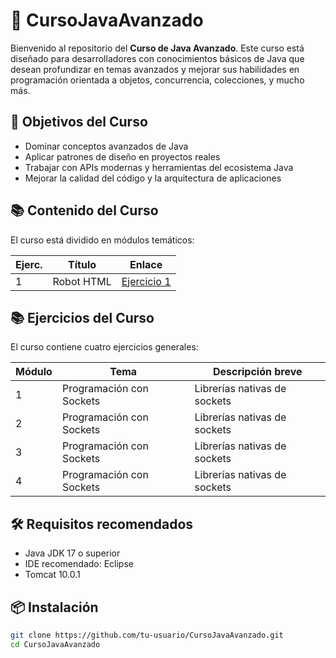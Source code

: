 # 📘 CursoJavaAvanzado

Bienvenido al repositorio del **Curso de Java Avanzado**. Este curso está diseñado para desarrolladores con conocimientos básicos de Java que desean profundizar en temas avanzados y mejorar sus habilidades en programación orientada a objetos, concurrencia, colecciones, y mucho más.

## 🚀 Objetivos del Curso

- Dominar conceptos avanzados de Java
- Aplicar patrones de diseño en proyectos reales
- Trabajar con APIs modernas y herramientas del ecosistema Java
- Mejorar la calidad del código y la arquitectura de aplicaciones

## 📚 Contenido del Curso

El curso está dividido en módulos temáticos:

| Ejerc. | Título                            | Enlace                                   |
|--------|-----------------------------------|------------------------------------------|
| 1      | Robot HTML                        | [Ejercicio 1](https://taferk.github.io/CursoJavaAvanzado/site/index.html)             |


## 📚 Ejercicios del Curso

El curso contiene cuatro ejercicios generales:

| Módulo | Tema                              | Descripción breve                        |
|--------|-----------------------------------|------------------------------------------|
| 1      | Programación con Sockets          | Librerías nativas de sockets             |
| 2      | Programación con Sockets          | Librerías nativas de sockets             |
| 3      | Programación con Sockets          | Librerías nativas de sockets             |
| 4      | Programación con Sockets          | Librerías nativas de sockets             |


## 🛠️ Requisitos recomendados

- Java JDK 17 o superior
- IDE recomendado: Eclipse
- Tomcat 10.0.1
## 📦 Instalación

```bash
git clone https://github.com/tu-usuario/CursoJavaAvanzado.git
cd CursoJavaAvanzado
